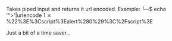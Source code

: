 Takes piped input and returns it url encoded.
Example:
└─$ echo '"><script>alert(0)</script>'|urlencode                                          1 ⨯
%22%3E%3Cscript%3Ealert%280%29%3C%2Fscript%3E

Just a bit of a time saver...
